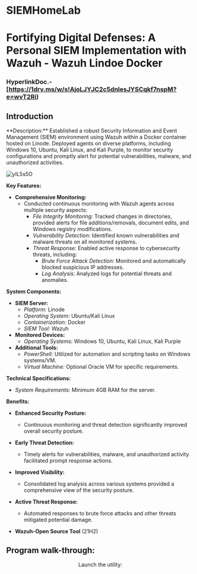 # SIEMHomeLab
<h1>Fortifying Digital Defenses: A Personal SIEM Implementation with Wazuh - Wazuh Lindoe Docker</h1>

 ### HyperlinkDoc.-[https://1drv.ms/w/s!AjoLJYJC2c5dnlesJYSCqkf7nspM?e=wvT2Ri)  

<h2>Introduction</h2>
**Description:**
Established a robust Security Information and Event Management (SIEM) environment using Wazuh within a Docker container hosted on Linode. Deployed agents on diverse platforms, including Windows 10, Ubuntu, Kali Linux, and Kali Purple, to monitor security configurations and promptly alert for potential vulnerabilities, malware, and unauthorized activities.
<br />

![yIL5s5O](https://github.com/Vtec87/SIEMHomeLab/assets/115051912/57b9b4ca-f2ab-4f9c-8459-b7761974da38) 

**Key Features:**
- **Comprehensive Monitoring:**
  - Conducted continuous monitoring with Wazuh agents across multiple security aspects:
    - *File Integrity Monitoring:* Tracked changes in directories, provided alerts for file additions/removals, document edits, and Windows registry modifications.
    - *Vulnerability Detection:* Identified known vulnerabilities and malware threats on all monitored systems.
    - *Threat Response:* Enabled active response to cybersecurity threats, including:
      - *Brute Force Attack Detection:* Monitored and automatically blocked suspicious IP addresses.
      - *Log Analysis:* Analyzed logs for potential threats and anomalies.

**System Components:**
- **SIEM Server:**
  - *Platform:* Linode
  - *Operating System:* Ubuntu/Kali Linux
  - *Containerization:* Docker
  - *SIEM Tool:* Wazuh
- **Monitored Devices:**
  - *Operating Systems:* Windows 10, Ubuntu, Kali Linux, Kali Purple
- **Additional Tools:**
  - *PowerShell:* Utilized for automation and scripting tasks on Windows systems/VM.
  - *Virtual Machine:* Optional Oracle VM for specific requirements.

**Technical Specifications:**
- *System Requirements:* Minimum 4GB RAM for the server.

**Benefits:**
- **Enhanced Security Posture:**
  - Continuous monitoring and threat detection significantly improved overall security posture.
- **Early Threat Detection:**
  - Timely alerts for vulnerabilities, malware, and unauthorized activity facilitated prompt response actions.
- **Improved Visibility:**
  - Consolidated log analysis across various systems provided a comprehensive view of the security posture.
- **Active Threat Response:**
  - Automated responses to brute force attacks and other threats mitigated potential damage.

- <b>Wazuh-Open Source Tool</b> (21H2)

<h2>Program walk-through:</h2>

<p align="center">
Launch the utility: <br/>

